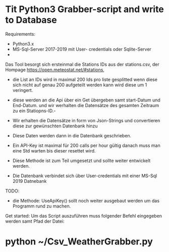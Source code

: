 Tit Python3 Grabber-script and write to Database
=
Requirements:
  - Python3.x
  - MS-Sql-Server 2017-2019 mit User- credentials oder Sqlite-Server
  - 
 

Das Tool besorgt sich ersteinmal die Stations IDs aus der stations.csv, der Hompage https://open.meteostat.net/#stations,

- die List an IDs wird in maximal 200 Ids pro liste gesplitted
  wenn diese sich nicht auf genau 200 aufgeteilt werden kann wird diese um 1 veringert.

- diese werden an die Api über ein Get übergeben samt start-Datum und End-Datum. und wir werhalten die Datensätze des gesamten Zeitraum zu ein Statiopns-ID.-
- Wir erhalten die Datensätze in form von Json-Strings und convertieren diese zur gewünschten Datenbank hinzu
- Diese Daten werden dann in die Datenbank geschrieben.

- Ein API-Key ist maximal für 200 calls per hour gültig danach muss man eine Std warten bis dieser resettet wird.
- Diese Methode ist zum Teil umgesetzt und sollte weiter entwickelt werden. 
  
- Die Datenbank  verbindet sich über User-credentials mit  einer MS-Sql 2019 Datnebank

TODO:
- die Methode: UseApiKey() sollt noch weiter ausgebaut werden um das Programm rund zu machen.


Get started:
Um das Script auszuführen muss folgender Befehl eingegeben werden samt Pfad der Datei:

# python ~/Csv_WeatherGrabber.py
